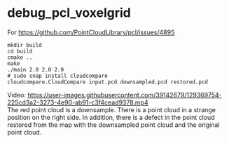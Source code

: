 # debug_pcl_voxelgrid
For https://github.com/PointCloudLibrary/pcl/issues/4895

```
mkdir build
cd build
cmake ..
make
./main 2.0 2.0 2.0
# sudo snap install cloudcompare
cloudcompare.CloudCompare input.pcd downsampled.pcd restored.pcd
```

Video: https://user-images.githubusercontent.com/39142679/129369754-225cd3a2-3273-4e90-ab91-c3f4cead9378.mp4  
The red point cloud is a downsample. There is a point cloud in a strange position on the right side. In addition, there is a defect in the point cloud restored from the map with the downsampled point cloud and the original point cloud.
